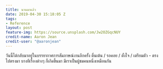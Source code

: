 ```yaml
---
title: นานมาแล้ว
date: 2019-04-30 15:18:05 Z
tags:
- Reference
layout: post
feature-img: https://source.unsplash.com/Jw2OZGqcNUY
credit-name: Aaron Jean
credit-user: "@aaronjean"
---
```


วันนี้ได้กลับมาอยู่ในบรรยากาศการสัมภาษณ์งานอีกครั้ง ตื่นเต้น / รอคอย / ตั้งใจ / เตรียมตัว - ตรงไปตรงมา บางทีเรื่องต่างๆ ก็เกิดขึ้นมา มีเราเป็นผู้ชมคนหนึ่งเหมือนกัน
